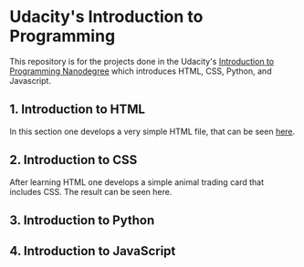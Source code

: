 # Udacity's Introduction to Programming

This repository is for the projects done in the Udacity's [Introduction to Programming Nanodegree](https://www.udacity.com/course/intro-to-programming-nanodegree--nd000) which introduces HTML, CSS, Python, and Javascript.

## 1. Introduction to HTML
In this section one develops a very simple HTML file, that can be seen [here](https://github.com/pfrazao/Udacity-Introduction-to-Programming/blob/main/01%20HTML/my_notes.html).    

## 2. Introduction to CSS
After learning HTML one develops a simple animal trading card that includes CSS. The result can be seen here.

## 3. Introduction to Python

## 4. Introduction to JavaScript
